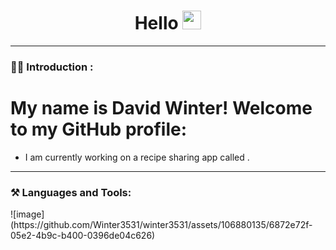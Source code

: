 <div id="header" align="center" >
  <h1 >
    Hello
    <img src="https://media.giphy.com/media/hvRJCLFzcasrR4ia7z/giphy.gif" width="30px"/>
  </h1>
<!--   <h3>:email: winterdavid31@gmail.com </h3> -->
</div>

---

### :man_technologist: Introduction :
# My name is David Winter! Welcome to my GitHub profile:
- I am currently working on a recipe sharing app called .

---

### :hammer_and_pick: Languages and Tools:
<div height="40" > 
![image](https://github.com/Winter3531/winter3531/assets/106880135/6872e72f-05e2-4b9c-b400-0396de04c626)
</div>

<!--
**Winter3531/winter3531** is a ✨ _special_ ✨ repository because its `README.md` (this file) appears on your GitHub profile.

Here are some ideas to get you started:

- 🔭 I’m currently working on ...
- 🌱 I’m currently learning ...
- 👯 I’m looking to collaborate on ...
- 🤔 I’m looking for help with ...
- 💬 Ask me about ...
- 📫 How to reach me: ...
- 😄 Pronouns: ...
- ⚡ Fun fact: ...
-->
